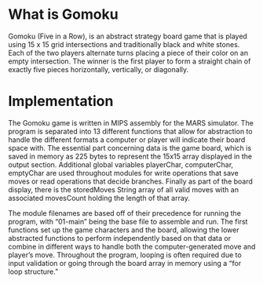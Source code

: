 # What is Gomoku
Gomoku (Five in a Row), is an abstract strategy board game that is played using 15 x 15 grid intersections and traditionally black and white stones. Each of the two players alternate turns placing a piece of their color on an empty intersection. The winner is the first player to form a straight chain of exactly five pieces horizontally, vertically, or diagonally.

# Implementation 
The Gomoku game is written in MIPS assembly for the MARS simulator. The program is separated into 13 different functions that allow for abstraction to handle the different formats a computer or player will indicate their board space with. The essential part concerning data is the game board, which is saved in memory as 225 bytes to represent the 15x15 array displayed in the output section. Additional global variables playerChar, computerChar, emptyChar are used throughout modules for write operations that save moves or read operations that decide branches. Finally as part of the board display, there is the storedMoves String array of all valid moves with an associated movesCount holding the length of that array.

The module filenames are based off of their precedence for running the program, with “01-main” being the base file to assemble and run. The first functions set up the game characters and the board, allowing the lower abstracted functions to perform independently based on that data or combine in different ways to handle both the computer-generated move and player’s move. Throughout the program, looping is often required due to input validation or going through the board array in memory using a “for loop structure.”
